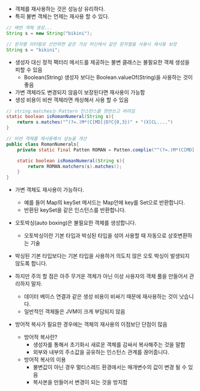 * 객체를 재사용하는 것은 성능상 유리하다. 
* 특히 불변 객체는 언제는 재사용 할 수 있다. 
```java
// 매번 객체 생성... 
String s = new String("bikini");

// 문자열 리터럴로 선언하면 같은 가상 머신에서 같은 문자열을 사용시 재사용 보장
String s = "bikini";
```
* 생성자 대신 정적 팩터리 메서드를 제공하는 불변 클래스는 불필요한 객체 생성을 피할 수 있음 
  * Boolean(String) 생성자 보다는 Boolean.valueOf(String)을 사용하는 것이 좋음
* 가변 객체라도 변경되지 않음이 보장된다면 재사용이 가능함
* 생성 비용이 비싼 객체라면 캐싱해서 사용 할 수 있음
```java
// string.matches는 Pattern 인스턴스를 한번쓰고 버려짐
static boolean isRomanNumeral(String s){
    return s.matches("^(?=.)M*(C[MD]|D?C{0,3})" + "(X[CL....")
}

// 비싼 객체를 재사용해서 성능을 개선 
public class RomanNumerals{
    private static final Patten ROMAN = Patten.complie("^(?=.)M*(C[MD]|D?C{0,3})" + "(X[CL....");

    static boolean isRomanNumeral(String s){
        return ROMAN.matchers(s).matches();
    }
}
```
* 가변 객체도 재사용이 가능하다.
  * 예를 들어 Map의 keySet 메서드는 Map안에 key를 Set으로 반환합니다.
  * 반환된 keySet을 같은 인스턴스를 반환합니다. 

* 오토박싱(auto boxing)은 불필요한 객체를 생성합니다. 
  * 오토박싱이란 기본 타입과 박싱된 타입을 섞어 사용할 때 자동으로 상호변환하는 기술 
* 박싱된 기본 타입보다는 기본 타입을 사용하거 의도치 않은 오토 박싱이 발생되지 않도록 합니다. 
* 하지만 주의 할 점은 아주 무거운 객체가 아닌 이상 사용자의 객체 풀을 만들어서 관리하지 말자.
  * 데이터 베이스 연결과 같은 생성 비용이 비싸기 때문에 재사용하는 것이 낫습니다.
  * 일반적인 객체들은 JVM이 크게 부담되지 않음
* 방어적 복사가 필요한 경우에는 객체의 재사용의 이점보단 단점이 많음
  * 방어적 복사란?
    * 생성자를 통해서 초기화시 새로운 객체를 감싸서 복사해주는 것을 말함
    * 외부와 내부의 주소값을 공유하는 인스턴스 관계를 끊어줍니다. 
  * 방어적 복사의 이용
    * 불변값이 아닌 경우 멀티스레드 환경에서는 매개변수의 값이 변경 될 수 있음
    * 복사본을 만들어서 변경이 되는 것을 방지함